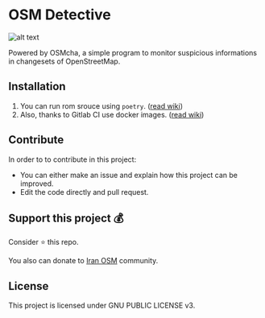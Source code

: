 # OSM Detective

![alt text](https://assets.gitlab-static.net/uploads/-/system/project/avatar/21122891/osm_dec2.png "OSMDetective Logo")

Powered by OSMcha, a simple program to monitor suspicious informations in changesets of OpenStreetMap.


## Installation
1. You can run rom srouce using `poetry`. ([read wiki](https://gitlab.com/OSMIran/osm-detective/-/wikis/Run-from-source))
2. Also, thanks to Gitlab CI use docker images. ([read wiki](https://gitlab.com/OSMIran/osm-detective/-/wikis/Run-using-docker))


## Contribute
In order to to contribute in this project:

- You can either make an issue and explain how this project can be improved.
- Edit the code directly and pull request.



## Support this project 💰
Consider :star: this repo.

You also can donate to [Iran OSM](https://donate.osmiran.ir/) community.

## License
This project is licensed under GNU PUBLIC LICENSE v3.


